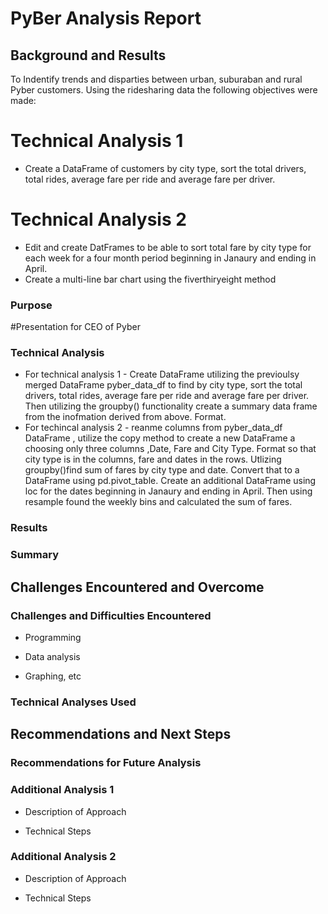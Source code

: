 # PyBer Analysis Report

## Background and Results
To Indentify trends and disparties between urban, suburaban and rural  Pyber customers. Using the ridesharing data the following objectives were made: 
# Technical Analysis 1
* Create a DataFrame of customers by city type, sort the total drivers, total rides, average fare per ride and average fare per driver.
# Technical Analysis 2
* Edit and create DatFrames to be able to sort total fare by city type for each week for a four month period beginning in Janaury and ending in April.
* Create a multi-line bar chart using the fiverthiryeight method

### Purpose
#Presentation for CEO of Pyber 

### Technical Analysis
* For technical analysis 1 - Create DataFrame utilizing the previoulsy merged DataFrame pyber_data_df to find by city type, sort the total drivers, total rides, average fare per ride and average fare per driver. Then utilizing the groupby() functionality create a summary data frame from the inofmation derived from above. Format. 
* For techincal analysis 2 - reanme columns from pyber_data_df DataFrame , utilize the copy method to create a new DataFrame a choosing only three columns ,Date, Fare and City Type. Format so that city type is in the columns, fare and dates in the rows. Utlizing groupby()find sum of fares by city type and date. Convert that to a DataFrame using pd.pivot_table. Create an additional DataFrame using loc for the dates beginning in Janaury and ending in April. Then using resample found the weekly bins and calculated the sum of fares. 


### Results



### Summary

## Challenges Encountered and Overcome

### Challenges and Difficulties Encountered

* Programming

* Data analysis

* Graphing, etc

### Technical Analyses Used

## Recommendations and Next Steps

### Recommendations for Future Analysis

### Additional Analysis 1

* Description of Approach

* Technical Steps

### Additional Analysis 2

* Description of Approach

* Technical Steps
